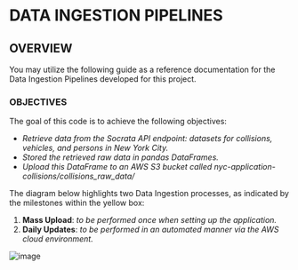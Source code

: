 # DATA INGESTION PIPELINES

## OVERVIEW
You may utilize the following guide as a reference documentation for the Data Ingestion Pipelines developed for this project.

### OBJECTIVES
The goal of this code is to achieve the following objectives:
- _Retrieve data from the Socrata API endpoint: datasets for collisions, vehicles, and persons in New York City._
-	_Stored the retrieved raw data in pandas DataFrames._
-	_Upload this DataFrame to an AWS S3 bucket called nyc-application-collisions/collisions_raw_data/_

The diagram below highlights two Data Ingestion processes, as indicated by the milestones within the yellow box:
1. **Mass Upload**: _to be performed once when setting up the application._
2. **Daily Updates**: _to be performed in an automated manner via the AWS cloud environment._

![image](https://github.com/JavierGalindo91/NYC-Collisions/assets/17058746/7a770fd3-dcbe-4297-9765-f9c51ba57a15)
